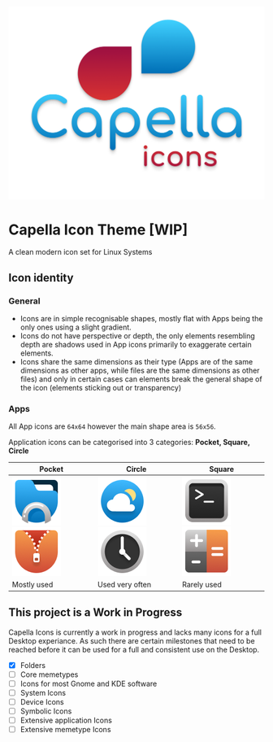 ![Capella Icons logo](/images/logo.png)

# Capella Icon Theme [WIP] #
A clean modern icon set for Linux Systems

## Icon identity ##
### General ###
- Icons are in simple recognisable shapes, mostly flat with Apps being the only ones using a slight gradient.
- Icons do not have perspective or depth, the only elements resembling depth are shadows used in App icons primarily to exaggerate certain elements.
- Icons share the same dimensions as their type (Apps are of the same dimensions as other apps, while files are the same dimensions as other files)
and only in certain cases can elements break the general shape of the icon (elements sticking out or transparency)

### Apps ###
All App icons are `64x64` however the main shape area is `56x56`.

Application icons can be categorised into 3 categories: **Pocket, Square, Circle**


Pocket | Circle | Square
------------ | ------------- | -------------
![Files icon](/images/examples/files.png)  ![Zipper icon](/images/examples/zipper.png) | ![Weather icon](/images/examples/weather.png)  ![Clock icon](/images/examples/clock.png)| ![Terminal icon](/images/examples/terminal.png) ![Calculator icon](/images/examples/calc.png) 
Mostly used | Used very often | Rarely used



## This project is a Work in Progress ##
Capella Icons is currently a work in progress and lacks many icons for a full Desktop experiance.
As such there are certain milestones that need to be reached before it can be used for a full and 
consistent use on the Desktop.

- [x] Folders 
- [ ] Core memetypes 
- [ ] Icons for most Gnome and KDE software
- [ ] System Icons
- [ ] Device Icons
- [ ] Symbolic Icons
- [ ] Extensive application Icons
- [ ] Extensive memetype Icons
